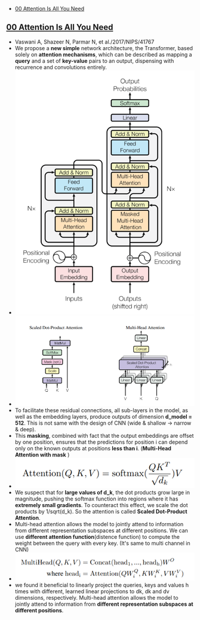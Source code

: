 <!-- TOC -->

- [00 Attention Is All You Need](#00-attention-is-all-you-need)

<!-- /TOC -->


## [00 Attention Is All You Need](./Attention%20Is%20All%20You%20Need.pdf)
- Vaswani A, Shazeer N, Parmar N, et al./2017/NIPS/41767
- We propose a **new simple** network architecture, the Transformer, based solely on **attention mechanisms**, which can be described as mapping a **query** and a set of **key-value** pairs to an output, dispensing with recurrence and convolutions entirely.
- ![Transformer 1](./images/Transformer_1.png)
- ![Transformer 2](./images/Transformer_2.png)
- To facilitate these residual connections, all sub-layers in the model, as well as the embedding layers, produce outputs of dimension **d_model = 512**. This is not same with the design of CNN (wide & shallow -> narrow & deep). 
- This **masking**, combined with fact that the output embeddings are offset by one position, ensures that the predictions for position i can depend only on the known outputs at positions **less than i**. (**Multi-Head Attention with mask** )
- ![Transformer 3](./images/Transformer_3.png)
- We suspect that for **large values of d_k**, the dot products grow large in magnitude, pushing the softmax function into regions where it has **extremely small gradients**. To counteract this effect, we scale the dot products by 1/sqrt(d_k). So the attention is called **Scaled Dot-Product Attention**.
- Multi-head attention allows the model to jointly attend to information from different representation subspaces at different positions. We can use **different attention function**(distence function) to compute the weight between the query with every key. (It's same to multi channel in CNN)
- ![Transformer 4](./images/Transformer_4.png)
- we found it beneficial to linearly project the queries, keys and values h times with different, learned linear projections to dk, dk and dv dimensions, respectively. Multi-head attention allows the model to jointly attend to information from **different representation subspaces at different positions**.